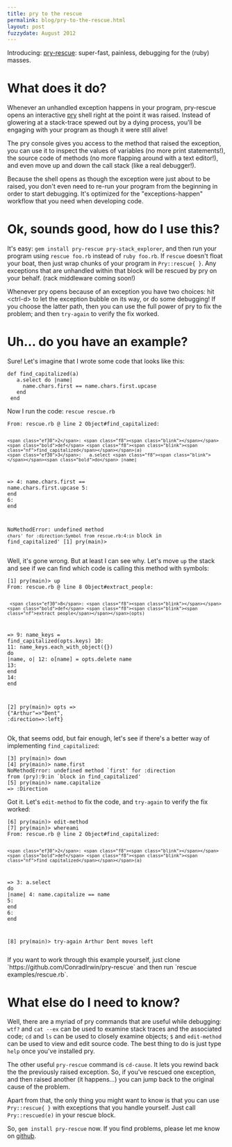 ```yaml
---
title: pry to the rescue
permalink: blog/pry-to-the-rescue.html
layout: post
fuzzydate: August 2012
---
```


<style>
  article > div {
    min-width: 70ex !important;
  }
</style>

Introducing: [pry-rescue](https://github.com/ConradIrwin/pry-rescue): super-fast,
painless, debugging for the (ruby) masses.

What does it do?
================

Whenever an unhandled exception happens in your program, pry-rescue opens an interactive
[pry](http://pryrepl.org/) shell right at the point it was raised. Instead of glowering
at a stack-trace spewed out by a dying process, you'll be engaging with your program as
though it were still alive!

The pry console gives you access to the method that raised the exception, you can use it
to inspect the values of variables (no more print statements!), the source code of methods
(no more flapping around with a text editor!), and even move up and down the call stack
(like a real debugger!).

Because the shell opens as though the exception were just about to be raised, you don't
even need to re-run your program from the beginning in order to start debugging. It's
optimized for the "exceptions-happen" workflow that you need when developing code.

Ok, sounds good, how do I use this?
===================================

It's easy: `gem install pry-rescue pry-stack_explorer`, and then run your program using
`rescue foo.rb` instead of `ruby foo.rb`. If `rescue` doesn't float your boat, then just
wrap chunks of your program in `Pry::rescue{ }`. Any exceptions that are unhandled within
that block will be rescued by pry on your behalf. (rack middleware coming soon!)

Whenever pry opens because of an exception you have two choices: hit &lt;ctrl-d&gt; to let
the exception bubble on its way, or do some debugging! If you choose the latter path, then
you can use the full power of pry to fix the problem; and then `try-again` to verify the
fix worked.

Uh… do you have an example?
=============================

Sure! Let's imagine that I wrote some code that looks like this:

<div class="highlight"><pre><code clas="ruby"><span class="bold"><span class="f8"><span class="blink"></span></span><span class="bold">def</span> <span class="f8"><span class="nf">find_capitalized</span></span></span>(a)
   a.select <span class="f8"><span class="blink"></span></span><span class="bold">do</span> |name|
     name.chars.first == name.chars.first.upcase
   <span class="f8"><span class="blink"></span></span><span class="bold">end</span>
 <span class="f8"><span class="blink"></span></span><span class="bold">end</span>
</code></pre></div>

Now I run the code: `rescue rescue.rb`

<div class="highlight"><pre><code clas="ruby"><span class="bold">From:</span> rescue.rb @ line 2 Object#find_capitalized:

    <span class="ef30">2</span>: <span class="f8"><span class="blink"></span></span><span class="bold">def</span> <span class="f8"><span class="blink"><span class="nf">find_capitalized</span></span></span>(a)
    <span class="ef30">3</span>:   a.select <span class="f8"><span class="blink"></span></span><span class="bold">do</span> |name|
 =&gt; <span class="ef30">4</span>:     name.chars.first == name.chars.first.upcase
    <span class="ef30">5</span>:   <span class="f8"><span class="blink"></span></span><span class="bold">end</span>
    <span class="ef30">6</span>: <span class="f8"><span class="blink"></span></span><span class="bold">end</span>

NoMethodError: undefined method `chars' for :direction:Symbol
from rescue.rb:4:in `block in find_capitalized'
[1] pry(main)&gt;
</code></pre></div>

Well, it's gone wrong. But at least I can see why. Let's move `up` the stack and see if we
can find which code is calling this method with symbols:

<div class="highlight"><pre><code clas="ruby">[1] pry(main)&gt; up
<span class="bold">From:</span> rescue.rb @ line 8 Object#extract_people:

     <span class="ef30">8</span>: <span class="f8"><span class="blink"></span></span><span class="bold">def</span> <span class="f8"><span class="blink"><span class="nf">extract_people</span></span></span>(opts)
 =&gt;  <span class="ef30">9</span>:   name_keys = find_capitalized(opts.keys)
    <span class="ef30">10</span>: 
    <span class="ef30">11</span>:   name_keys.each_with_object({}) <span class="f8"><span class="blink"></span></span><span class="bold">do</span> |name, o|
    <span class="ef30">12</span>:     o[name] = opts.delete name
    <span class="ef30">13</span>:   <span class="f8"><span class="blink"></span></span><span class="bold">end</span>
    <span class="ef30">14</span>: <span class="f8"><span class="blink"></span></span><span class="bold">end</span>

[2] pry(main)&gt; opts
=&gt; {<span class="ef161"><span class="ef161">&quot;</span></span><span class="ef161"><span class="ef161">Arthur</span></span><span class="ef161"><span class="ef161">&quot;</span></span><span class="ef161"></span>=&gt;<span class="ef161"><span class="ef161">&quot;</span></span><span class="ef161"><span class="ef161">Dent</span></span><span class="ef161"><span class="ef161">&quot;</span></span><span class="ef161"></span>, <span class="ef90">:direction</span>=&gt;<span class="ef90">:left</span>}
</code></pre></div>

Ok, that seems odd, but fair enough, let's see if there's a better way of implementing
`find_capitalized`:

<div class="highlight"><pre><code clas="ruby">[3] pry(main)&gt; down
[4] pry(main)> name.first
NoMethodError: undefined method `first' for :direction
from (pry):9:in `block in find_capitalized'
[5] pry(main)> name.capitalize
=> <span class="ef90">:Direction<span>
</code></pre></div>

Got it. Let's `edit-method` to fix the code,  and `try-again` to verify the fix worked:

<div class="highlight"><pre><code clas="ruby">[6] pry(main)&gt; edit-method
[7] pry(main)> whereami
<span class="bold">From:</span> rescue.rb @ line 2 Object#find_capitalized:

    <span class="ef30">2</span>: <span class="f8"><span class="blink"></span></span><span class="bold">def</span> <span class="f8"><span class="blink"><span class="nf">find_capitalized</span></span></span>(a)
 =&gt; <span class="ef30">3</span>:   a.select <span class="f8"><span class="blink"></span></span><span class="bold">do</span> |name|
    <span class="ef30">4</span>:     name.capitalize == name
    <span class="ef30">5</span>:   <span class="f8"><span class="blink"></span></span><span class="bold">end</span>
    <span class="ef30">6</span>: <span class="f8"><span class="blink"></span></span><span class="bold">end</span>

[8] pry(main)&gt; try-again
Arthur Dent moves left
</pre></code></div>

<aside>If you want to work through this example yourself, just clone
`https://github.com/ConradIrwin/pry-rescue` and then run `rescue examples/rescue.rb`.</aside>

What else do I need to know?
============================

Well, there are a myriad of pry commands that are useful while debugging: `wtf?` and
`cat --ex` can be used to examine stack traces and the associated code; `cd` and `ls`
can be used to closely examine objects; `$` and `edit-method` can be used to view and edit
source code. The best thing to do is just type `help` once you've installed pry.

The other useful `pry-rescue` command is `cd-cause`. It lets you rewind back the the
previously raised exception. So, if you've rescued one exception, and then raised another
(it happens…) you can jump back to the original cause of the problem.

Apart from that, the only thing you might want to know is that you can use
`Pry::rescue{ }` with exceptions that you handle yourself. Just call `Pry::rescued(e)` in
your rescue block.

So, `gem install pry-rescue` now. If you find problems, please
let me know on [github](https://github.com/ConradIrwin/pry-rescue).
